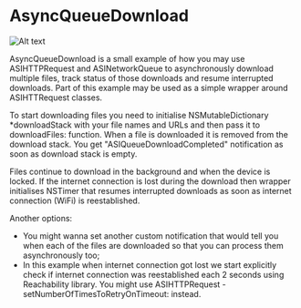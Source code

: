 AsyncQueueDownload
==================
![Alt text](https://raw.github.com/kean/AsyncQueueDownload/master/screen_asyncqueue.png)

AsyncQueueDownload is a small example of how you may use ASIHTTPRequest and ASINetworkQueue to asynchronously download multiple files, track status of those downloads and resume interrupted downloads. Part of this example may be used as a simple wrapper around ASIHTTRequest classes. 

To start downloading files you need to initialise NSMutableDictionary *downloadStack with your file names and URLs and then pass it to downloadFiles: function. When a file is downloaded it is removed from the download stack. You get "ASIQueueDownloadCompleted" notification as soon as download stack is empty.

Files continue to download in the background and when the device is locked. If the internet connection is lost during the download then wrapper initialises NSTimer that resumes interrupted downloads as soon as internet connection (WiFi) is reestablished.

Another options:
- You might wanna set another custom notification that would tell you when each of the files are downloaded so that you can process them asynchronously too;
- In this example when internet connection got lost we start explicitly check if internet connection was reestablished each 2 seconds using Reachability library. You might use ASIHTTPRequest -setNumberOfTimesToRetryOnTimeout: instead.